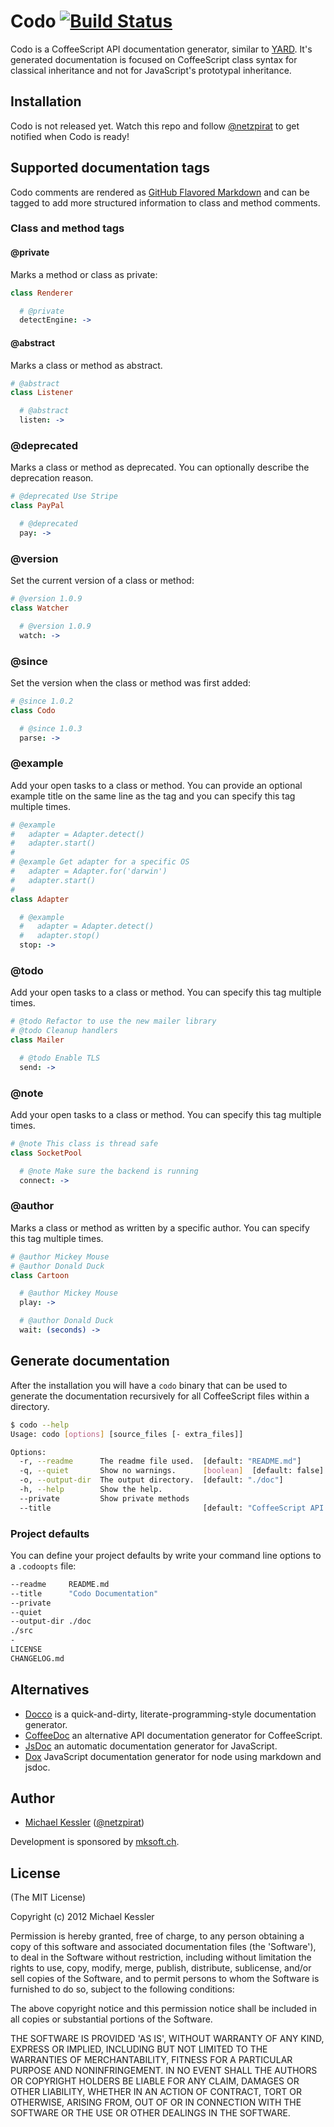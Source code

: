 # Codo [![Build Status](https://secure.travis-ci.org/netzpirat/codo.png)](http://travis-ci.org/netzpirat/codo.png)

Codo is a CoffeeScript API documentation generator, similar to [YARD](http://yardoc.org/). It's generated documentation
is focused on CoffeeScript class syntax for classical inheritance and not for JavaScript's prototypal inheritance.

## Installation

Codo is not released yet. Watch this repo and follow [@netzpirat](http://twitter.com/#!/netzpirat) to get notified
when Codo is ready!

## Supported documentation tags

Codo comments are rendered as [GitHub Flavored Markdown](http://github.github.com/github-flavored-markdown/)
and can be tagged to add more structured information to class and method comments.

### Class and method tags

#### @private

Marks a method or class as private:

```CoffeeScript
class Renderer

  # @private
  detectEngine: ->
```

#### @abstract

Marks a class or method as abstract.

```CoffeeScript
# @abstract
class Listener

  # @abstract
  listen: ->
```

### @deprecated

Marks a class or method as deprecated. You can optionally describe the deprecation reason.

```CoffeeScript
# @deprecated Use Stripe
class PayPal

  # @deprecated
  pay: ->
```

### @version

Set the current version of a class or method:

```CoffeeScript
# @version 1.0.9
class Watcher

  # @version 1.0.9
  watch: ->
```

### @since

Set the version when the class or method was first added:

```CoffeeScript
# @since 1.0.2
class Codo

  # @since 1.0.3
  parse: ->
```

### @example

Add your open tasks to a class or method. You can provide an optional example title on the same line as the tag and
you can specify this tag multiple times.

```CoffeeScript
# @example
#   adapter = Adapter.detect()
#   adapter.start()
#
# @example Get adapter for a specific OS
#   adapter = Adapter.for('darwin')
#   adapter.start()
#
class Adapter

  # @example
  #   adapter = Adapter.detect()
  #   adapter.stop()
  stop: ->
```

### @todo

Add your open tasks to a class or method. You can specify this tag multiple times.

```CoffeeScript
# @todo Refactor to use the new mailer library
# @todo Cleanup handlers
class Mailer

  # @todo Enable TLS
  send: ->
```

### @note

Add your open tasks to a class or method. You can specify this tag multiple times.

```CoffeeScript
# @note This class is thread safe
class SocketPool

  # @note Make sure the backend is running
  connect: ->
```

### @author

Marks a class or method as written by a specific author. You can specify this tag multiple times.

```CoffeeScript
# @author Mickey Mouse
# @author Donald Duck
class Cartoon

  # @author Mickey Mouse
  play: ->

  # @author Donald Duck
  wait: (seconds) ->
```

## Generate documentation

After the installation you will have a `codo` binary that can be used to generate the documentation recursively for all
CoffeeScript files within a directory.

```bash
$ codo --help
Usage: codo [options] [source_files [- extra_files]]

Options:
  -r, --readme      The readme file used.  [default: "README.md"]
  -q, --quiet       Show no warnings.      [boolean]  [default: false]
  -o, --output-dir  The output directory.  [default: "./doc"]
  -h, --help        Show the help.
  --private         Show private methods
  --title                                  [default: "CoffeeScript API Documentation"]
```

### Project defaults

You can define your project defaults by write your command line options to a `.codoopts` file:

```bash
--readme     README.md
--title      "Codo Documentation"
--private
--quiet
--output-dir ./doc
./src
-
LICENSE
CHANGELOG.md

```

## Alternatives

* [Docco](http://jashkenas.github.com/docco/) is a quick-and-dirty, literate-programming-style documentation generator.
* [CoffeeDoc](https://github.com/omarkhan/coffeedoc) an alternative API documentation generator for CoffeeScript.
* [JsDoc](https://github.com/micmath/jsdoc) an automatic documentation generator for JavaScript.
* [Dox](https://github.com/visionmedia/dox) JavaScript documentation generator for node using markdown and jsdoc.

## Author

* [Michael Kessler](https://github.com/netzpirat) ([@netzpirat](http://twitter.com/#!/netzpirat))

Development is sponsored by [mksoft.ch](https://mksoft.ch).

## License

(The MIT License)

Copyright (c) 2012 Michael Kessler

Permission is hereby granted, free of charge, to any person obtaining
a copy of this software and associated documentation files (the
'Software'), to deal in the Software without restriction, including
without limitation the rights to use, copy, modify, merge, publish,
distribute, sublicense, and/or sell copies of the Software, and to
permit persons to whom the Software is furnished to do so, subject to
the following conditions:

The above copyright notice and this permission notice shall be
included in all copies or substantial portions of the Software.

THE SOFTWARE IS PROVIDED 'AS IS', WITHOUT WARRANTY OF ANY KIND,
EXPRESS OR IMPLIED, INCLUDING BUT NOT LIMITED TO THE WARRANTIES OF
MERCHANTABILITY, FITNESS FOR A PARTICULAR PURPOSE AND NONINFRINGEMENT.
IN NO EVENT SHALL THE AUTHORS OR COPYRIGHT HOLDERS BE LIABLE FOR ANY
CLAIM, DAMAGES OR OTHER LIABILITY, WHETHER IN AN ACTION OF CONTRACT,
TORT OR OTHERWISE, ARISING FROM, OUT OF OR IN CONNECTION WITH THE
SOFTWARE OR THE USE OR OTHER DEALINGS IN THE SOFTWARE.
